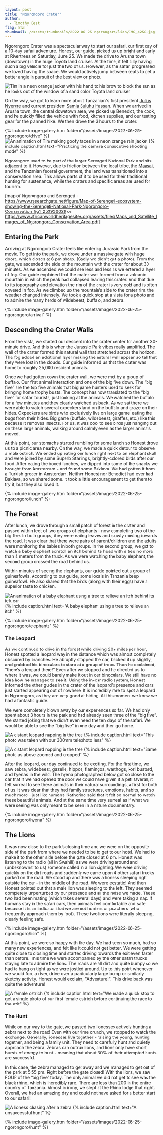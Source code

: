 ```yaml
---
layout: post
title: "Ngorongoro Crater"
author:
  - Timothy Best
flag: 🇹🇿
thumbnail: /assets/thumbnails/2022-06-25-ngorongoro/lion/IMG_4258.jpg
---
```


Ngorongoro Crater was a spectacular way to start our safari, our first day of a 10-day safari adventure. Honest, our guide, picked us up bright and early at Rivertrees on Saturday, June 25. We made the drive to Arusha town (downtown) in the huge Toyota land cruiser. At the time, it felt silly having such a big vehicle for just the two of us. However, as the safari progressed we loved having the space. We would actively jump between seats to get a better angle in pursuit of the best view or photo. 

![Tim in a neon orange jacket with his hand to his brow to block the sun as he looks out of the window of a sand color Toyota land cruiser](/assets/images/2022-06-25-ngorongoro/jeep.jpg)

On the way, we got to learn more about Tanzanian's first president [Julius Nyerere](https://en.wikipedia.org/wiki/Julius_Nyerere) and current president [Samia Suluhu Hassan](https://en.wikipedia.org/wiki/Samia_Suluhu_Hassan). When we arrived in Arusha town, the central downtown area, we picked up Benedict, the cook, and he quickly filled the vehicle with food, kitchen supplies, and our tenting gear for the planned hike. We then drove the 3 hours to the crater.

{% include image-gallery.html folder="/assets/images/2022-06-25-ngorongoro/drive" %}
![An animation of Tim making goofy faces in a neon orange rain jacket](/assets/images/2022-06-25-ngorongoro/tim.gif)
{% include caption.html text="Practicing the camera consecutive shooting mode" %}

Ngorongoro used to be part of the larger Serengeti National Park and sits adjacent to it. However, due to friction between the local tribe, the [Maasai](https://en.wikipedia.org/wiki/Maasai_people), and the Tanzanian federal government, the land was transitioned into a conservation area. This allows parts of it to be used for their traditional hunting for sustenance, while the craters and specific areas are used for tourism. 

[map of Ngorongoro and Serengeti - https://www.researchgate.net/figure/Map-of-Serengeti-ecosystem-showing-the-Serengeti-National-Park-Ngorongoro-Conservation_fig1_259936028 or https://www.africanworldheritagesites.org/assets/files/Maps_and_Satellite_Images_of_Ngorongoro_Conservation_Area.pdf] 

## Entering the Park

Arriving at Ngorongoro Crater feels like entering Jurassic Park from the movie. To get into the park, we drove under a massive gate with huge doors, which closes at 6 pm sharp. (Sadly we didn't get a photo). From the gate, we ascended the side of the mountain with the crater for about 30 minutes. As we ascended we could see less and less as we entered a layer of fog. Our guide explained that the crater was formed from a volcanic mountain in which the peak had collapsed leaving this crater. And that due to its topography and elevation the rim of the crater is very cold and is often covered in fog. As we climbed up the mountain’s side to the crater rim, the weather changed intensely. We took a quick stop at a vista for a photo and to admire the many herds of wildebeest, buffalo, and zebra.

{% include image-gallery.html folder="/assets/images/2022-06-25-ngorongoro/arrival" %}

## Descending the Crater Walls

From the vista, we started our descent into the crater center for another 30-minute drive. And this is when the Jurassic Park vibes really amplified. The wall of the crater formed this natural wall that stretched across the horizon. The fog added an additional layer making the natural wall appear so tall that they were lost in the clouds. Our guide informed us that the crater was home to roughly 25,000 resident animals.

Once we had gotten down the crater wall, we were met by a group of buffalo. Our first animal interaction and one of the big five down. The “big five” are the top five animals that big game hunters used to seek for bringing home trophy busts. The concept has now translated to the “big five” for safari tourists, just looking at the animals. We watched the buffalo for a few minutes and they clearly watched us back. As we sat there we were able to watch several oxpeckers land on the buffalo and graze on their hides. Oxpeckers are birds who exclusively live on large game, eating the bugs from their hides. Big game (buffalo, wildebeest, giraffes, etc.) like this because it removes insects. For us, it was cool to see birds just hanging out on these large animals, walking around calmly even as the larger animals moved.   

At this point, our stomachs started rumbling for some lunch so Honest drove us to a picnic area nearby. On the way, we made a quick detour to observe a male ostrich. We ended up eating our lunch right next to an elephant skull and were joined by some Superb Starlings, brightly-colored birds after our food. After eating the boxed lunches, we dipped into some of the snacks we brought from Amsterdam - and found some Baklava. We had gotten it from a Turkish grocer in Amsterdam. Neither Honest nor Benedict had ever had Baklava, so we shared some. It took a little encouragement to get them to try it, but they also loved it.

{% include image-gallery.html folder="/assets/images/2022-06-25-ngorongoro/lunch" %}

## The Forest

After lunch, we drove through a small patch of forest in the crater and passed within feet of two groups of elephants - now completing two of the big five. In both groups, they were eating leaves and slowly moving towards the road. It was clear that there were pairs of parent/children and the adults were monitoring the babies in both groups. In the second group, we got to watch a baby elephant scratch an itch behind its head with a tree no more than 4 meters from the truck. As we were watching the baby elephant, the second group crossed the road behind us.

Within minutes of seeing the elephants, our guide pointed out a group of guineafowls. According to our guide, some locals in Tanzania keep guineafowl. He also shared that the birds (along with their eggs) have a superior taste to chicken.

![An animation of a baby elephant using a tree to relieve an itch behind its left ear](/assets/images/2022-06-25-ngorongoro/elephant.gif)
{% include caption.html text="A baby elephant using a tree to relieve an itch" %}

{% include image-gallery.html folder="/assets/images/2022-06-25-ngorongoro/elephants" %}

### The Leopard

As we continued to drive in the forest while driving 20+ miles per hour, Honest spotted a leopard way in the distance which was almost completely obscured by branches. He abruptly stopped the car, backed it up slightly, and grabbed his binoculars to stare at a group of trees. Then he exclaimed, “there’s a leopard there!” Even after we stopped and he directed us to where it was, we could barely make it out in our binoculars. We still have no idea how he managed to see it. Using the in-car radio system, Honest informed the other guides in the crater of the leopard's presence and cars just started appearing out of nowhere. It is incredibly rare to spot a leopard in Ngorongoro, as they are very good at hiding. At this moment we knew we had a fantastic guide.

We were completely blown away by our experiences so far. We had only spent about 3 hours in the park and had already seen three of the “big five”. We started joking that we didn't even need the ten days of the safari. We would be able to see the “big five” in one day and then go home.

![A distant leopard napping in the tree](/assets/images/2022-06-25-ngorongoro/leopard.jpg)
{% include caption.html text="This photo was taken with our 300mm telephoto lens" %}

![A distant leopard napping in the tree](/assets/images/2022-06-25-ngorongoro/leopard_crop.jpg)
{% include caption.html text="Same photo as above zoomed and cropped" %}

After the leopard, our day continued to be exciting. For the first time, we saw zebra, wildebeest, gazelle, hippos, flamingos, warthogs, kori bustard, and hyenas in the wild. The hyena photographed below got so close to the car that if we had opened the door we could have given it a pet! Overall, it felt surreal to see these animals in their natural surroundings, a first for both of us. It was clear that they had family structures, emotions, habits, and so much more - just like humans. Katherine said that it felt so normal to watch these beautiful animals. And at the same time very surreal as if what we were seeing was only meant to be seen in a nature documentary.

{% include image-gallery.html folder="/assets/images/2022-06-25-ngorongoro/hyena" %}

## The Lions

It was now close to the park’s closing time and we were on the opposite side of the park from where we needed to be to get to our hotel. We had to make it to the other side before the gate closed at 6 pm. Honest was listening to the radio (all in Swahili) as we were driving around and (unbeknownst to us) someone called in a lion sighting. We were driving quickly on the dirt roads and suddenly we came upon 4 other safari trucks parked on the road. We stood up and there was a lioness sleeping right outside the car - in the middle of the road. We were ecstatic! And then Honest pointed out that a male lion was sleeping to the left. They seemed completely unperturbed by our presence and all the noise we made. These two had been mating (which takes several days) and were taking a nap. If humans stay in the safari cars, then animals feel comfortable and safe because it is an indicator that we are not hunters or poachers (who frequently approach them by foot). These two lions were literally sleeping, clearly feeling safe.

{% include image-gallery.html folder="/assets/images/2022-06-25-ngorongoro/lion" %}

At this point, we were so happy with the day. We had seen so much, had so many new experiences, and felt like it could not get better. We were getting quite close to closing time and started driving towards the exit even faster than before. This time we were accompanied by the other safari trucks staying late to admire the lions. The roads are all dirt and quite bumpy so we had to hang on tight as we were jostled around. Up to this point whenever we would ford a river, drive over a particularly large bump or similarly sketchy activity. Honest would exclaim, "Adventure!". This drive back was quite the adventure!

![A female ostrich](/assets/images/2022-06-25-ngorongoro/ostrich.jpg)
{% include caption.html text="We made a quick stop to get a single photo of our first female ostrich before continuing the race to the exit" %}

### The Hunt

While on our way to the gate, we passed two lionesses actively hunting a zebra next to the road! Even with our time crunch, we stopped to watch the exchange. Generally, lionesses live together - raising the young, hunting together, and being a family unit. They need to carefully hunt and quietly approach the zebra. Zebras can outrun lions, and lions only have short bursts of energy to hunt - meaning that about 30% of their attempted hunts are successful. 

In this case, the zebra managed to get away and we managed to get out of the park at 5:55 pm. Right before the gate closed! With the lions, we saw FOUR of the “big five” today. The only animal we did not get to see was the black rhino, which is incredibly rare. There are less than 200 in the entire country of Tanzania. Almost in irony, we slept at the Rhino lodge that night. Overall, we had an amazing day and could not have asked for a better start to our safari!

![A lioness chasing after a zebra](/assets/images/2022-06-25-ngorongoro/chase.gif)
{% include caption.html text="A unsuccessful hunt" %}

{% include image-gallery.html folder="/assets/images/2022-06-25-ngorongoro/hunt" %}
